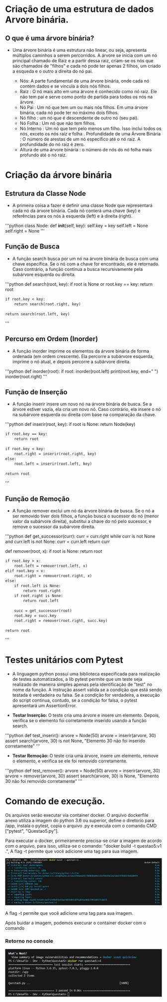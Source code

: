 # Criação de uma estrutura de dados Arvore binária.

## O que é uma árvore binária?

- Uma árvore binária é uma estrutura não linear, ou seja, apresenta múltiplos caminhos a serem percorridos. A árvore se inicia com um nó principal chamado de Raiz e a partir dessa raiz, criam-se os nós que são chamados de "filhos" e cada nó pode ter apenas 2 filhos, um criado a esqueda e o outro a direita do nó pai.

    * Nós: A parte fundamental de uma árvore binária, onde cada nó contém dados e se vincula a dois nós filhos.
    * Raiz : O nó mais alto em uma árvore é conhecido como nó raiz. Ele não tem pai e serve como ponto de partida para todos os nós na árvore.
    * Nó Pai : Um nó que tem um ou mais nós filhos. Em uma árvore binária, cada nó pode ter no máximo dois filhos.
    * Nó filho : um nó que é descendente de outro nó (seu pai).
    * Nó Folha : Um nó que não tem filhos.
    * Nó Interno : Um nó que tem pelo menos um filho. Isso inclui todos os nós, exceto os nós raiz e folha .
    Profundidade de uma Árvore Binária : O número de arestas de um nó específico até o nó raiz. A profundidade do nó raiz é zero.
    * Altura de uma árvore binária : o número de nós do nó folha mais profundo até o nó raiz.

# Criação da árvore binária

## Estrutura da Classe Node
    
* A primeira coisa a fazer é definir uma classe Node que representará cada nó da árvore binária. Cada nó conterá uma chave (key) e referências para os nós à esquerda (left) e à direita (right).

'''python
class Node:
    def __init__(self, key):
        self.key = key
        self.left = None
        self.right = None
'''

## Função de Busca

* A função search busca por um nó na árvore binária de busca com uma chave específica. Se o nó com a chave for encontrado, ele é retornado. Caso contrário, a função continua a busca recursivamente pela subárvore esquerda ou direita.

'''python
def search(root, key):
    if root is None or root.key == key:
        return root
    
    if root.key < key:
        return search(root.right, key)
    
    return search(root.left, key)
'''

## Percurso em Ordem (Inorder)

* A função inorder imprime os elementos da árvore binária de forma ordenada (em ordem crescente). Ela percorre a subárvore esquerda, imprime o nó atual, e depois percorre a subárvore direita.

'''python
def inorder(root):
    if root:
        inorder(root.left)
        print(root.key, end=" ")
        inorder(root.right)
'''

## Função de Inserção

* A função inserir insere um novo nó na árvore binária de busca. Se a árvore estiver vazia, ela cria um novo nó. Caso contrário, ela insere o nó na subárvore esquerda ou direita com base na comparação da chave.

'''python
def inserir(root, key):
    if root is None:
        return Node(key)
    
    if root.key == key:
        return root
    
    if root.key < key:
        root.right = inserir(root.right, key)
    else:
        root.left = inserir(root.left, key)
    
    return root
'''

## Função de Remoção

* A função remover exclui um nó da árvore binária de busca. Se o nó a ser removido tiver dois filhos, a função busca o sucessor do nó (menor valor da subárvore direita), substitui a chave do nó pelo sucessor, e remove o sucessor da subárvore direita.

'''python
def get_successor(curr):
    curr = curr.right
    while curr is not None and curr.left is not None:
        curr = curr.left
    return curr

def remover(root, x):
    if root is None:
        return root

    if root.key > x:
        root.left = remover(root.left, x)
    elif root.key < x:
        root.right = remover(root.right, x)
    else:
        if root.left is None:
            return root.right
        if root.right is None:
            return root.left

        succ = get_successor(root)
        root.key = succ.key
        root.right = remover(root.right, succ.key)
        
    return root
'''

# Testes unitários com Pytest

* A linguagem python possuí uma biblioteca especificada para realização de testes automatizados, a lib pytest permite que um teste seja realizado de maneira simples  apenas pela identificação de "test" no nome da função. A instrução assert valida se a condição que está sendo testada é verdadeira ou falsa. Se a condição for verdadeira, a execução do script continua, contudo, se a condição for falsa, o pytest apresentará um AssertionError.

*  **Testar Inserção:** O teste cria uma árvore e insere um elemento. Depois, verifica se o elemento foi corretamente inserido usando a função search.

'''python
def test_inserir():
    arvore = Node(50)
    arvore = inserir(arvore, 30)
    assert search(arvore, 30) is not None, "Elemento 30 não foi inserido corretamente"
'''

* **Testar Remoção:** O teste cria uma árvore, insere um elemento, remove o elemento, e verifica se ele foi removido corretamente.

'''python
def test_remover():
    arvore = Node(50)
    arvore = inserir(arvore, 30)
    arvore = remover(arvore, 30)
    assert search(arvore, 30) is None, "Elemento 30 não foi removido corretamente"
'''

# Comando de execução.

Os arquivos serão executar via container docker. O arquivo dockerfile anexo utiliza a imagem do python 3.6 ou superior, define o diretorio para /app, instala o pytest, copia o arquivo .py e executa com o comando CMD ["pytest", "Questao5.py"].

Para executar o docker, primeiramente precisa-se criar a imagem de acordo com o arquivo, para isso, utiliza-se o comando: "docker build -t questao5:v1 .", A flag -t permite que você adicione uma tag para sua imagem.

![Criando a imagem](./Questao5/Imagens/buid_image.png)

A flag -t permite que você adicione uma tag para sua imagem.

Após buidar a imagem, podemos execurar o container docker com o comando

### Retorno no console

![Teste realizado](./Questao5/Imagens/pytest.png)

